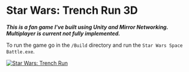 # Star Wars: Trench Run 3D

***This is a fan game I've built using Unity and Mirror Networking. Multiplayer is current not fully implemented.***

To run the game go in the `/Build` directory and run the `Star Wars Space Battle.exe`.

[![Star Wars: Trench Run](http://img.youtube.com/vi/Z3SQcmswXYc/0.jpg)](http://www.youtube.com/watch?v=Z3SQcmswXYc "Star Wars: Trench Run")
